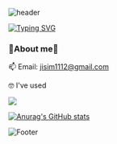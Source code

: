 ![header](https://capsule-render.vercel.app/api?type=Cylinder&color=auto&height=130&section=header&text=Jaein's%20github!&fontSize=50)

[![Typing SVG](https://readme-typing-svg.herokuapp.com/?color=f0f6fc&lines=Hellow+🐯🤖&font=Redressed&size=40)](https://git.io/typing-svg)


### 🍒About me🍒
📫 Email: jisim1112@gmail.com


🤓 I've used

<img src="https://img.shields.io/badge/Python-3766AB?style=flat-square&logo=Python&logoColor=white"/></a>



[![Anurag's GitHub stats](https://github-readme-stats.vercel.app/api?username=simjaein)](https://github.com/simjaein/github-readme-stats)



![Footer](https://capsule-render.vercel.app/api?type=transparent&color=auto&height=200&section=footer&text=&fontSize=30)
